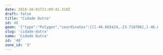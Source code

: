 ```yaml
---
date: 2018-10-01T21:09:41.310Z
draft: false
title: "Cidade Dutra"
id: 48
geom: '{"type":"Polygon","coordinates":[[[-46.665424,-23.718706],[-46.666935,-23.71746],[-46.668437,-23.715627],[-46.669176,-23.713744],[-46.669539,-23.70741],[-46.671545,-23.704284],[-46.674198,-23.70318],[-46.678718,-23.702339],[-46.681228,-23.701708],[-46.684226,-23.700668],[-46.686593,-23.699559],[-46.687398,-23.698979],[-46.688905,-23.697726],[-46.689784,-23.69658],[-46.690454,-23.695453],[-46.691946,-23.693268],[-46.692483,-23.692283],[-46.694278,-23.689506],[-46.695744,-23.68745],[-46.696548,-23.687884],[-46.697087,-23.68839],[-46.697468,-23.688995],[-46.698759,-23.69312],[-46.700141,-23.695991],[-46.702541,-23.705002],[-46.702724,-23.705173],[-46.702818,-23.705426],[-46.703288,-23.705274],[-46.703599,-23.705253],[-46.705979,-23.70545],[-46.706638,-23.705389],[-46.706891,-23.705429],[-46.707541,-23.706081],[-46.708051,-23.706389],[-46.710627,-23.707461],[-46.710814,-23.707595],[-46.711021,-23.707621],[-46.712305,-23.708154],[-46.71358,-23.708909],[-46.715915,-23.709219],[-46.718755,-23.709083],[-46.721165,-23.708389],[-46.722249,-23.711219],[-46.727823,-23.71903],[-46.729404,-23.723096],[-46.729321,-23.725971],[-46.728938,-23.730671],[-46.729392,-23.734674],[-46.730554,-23.737409],[-46.732299,-23.739472],[-46.728314,-23.744466],[-46.72767,-23.745886],[-46.726656,-23.747037],[-46.726421,-23.747598],[-46.726388,-23.748971],[-46.726228,-23.749497],[-46.726098,-23.750412],[-46.725836,-23.75133],[-46.72586,-23.751756],[-46.726387,-23.753077],[-46.726709,-23.753346],[-46.726903,-23.753637],[-46.727403,-23.753997],[-46.727507,-23.754163],[-46.727741,-23.754765],[-46.727747,-23.755232],[-46.727614,-23.755891],[-46.727371,-23.7563],[-46.726953,-23.756781],[-46.726752,-23.756858],[-46.726413,-23.756861],[-46.725637,-23.756529],[-46.725228,-23.756725],[-46.724889,-23.756673],[-46.724484,-23.756839],[-46.724502,-23.756975],[-46.7247,-23.757092],[-46.72484,-23.757396],[-46.724926,-23.757409],[-46.725138,-23.757228],[-46.725282,-23.757204],[-46.725263,-23.757493],[-46.725146,-23.757741],[-46.725231,-23.757907],[-46.72509,-23.758252],[-46.725182,-23.758293],[-46.725263,-23.7582],[-46.725352,-23.758217],[-46.725409,-23.758274],[-46.72536,-23.758414],[-46.725736,-23.758495],[-46.725803,-23.758891],[-46.725972,-23.758915],[-46.726146,-23.759105],[-46.726124,-23.759197],[-46.725963,-23.759256],[-46.725983,-23.759588],[-46.725908,-23.759776],[-46.725938,-23.759901],[-46.726074,-23.760012],[-46.725976,-23.760078],[-46.725848,-23.76004],[-46.725825,-23.76027],[-46.725612,-23.760311],[-46.725575,-23.761018],[-46.725352,-23.761082],[-46.725119,-23.760981],[-46.72499,-23.761027],[-46.72504,-23.761153],[-46.725429,-23.761296],[-46.72507,-23.761472],[-46.725156,-23.761595],[-46.725097,-23.762084],[-46.725164,-23.762307],[-46.725311,-23.762494],[-46.725277,-23.762926],[-46.725114,-23.763078],[-46.72479,-23.763023],[-46.724762,-23.763094],[-46.725021,-23.76355],[-46.724737,-23.763528],[-46.724563,-23.763643],[-46.724576,-23.763721],[-46.724751,-23.763826],[-46.724605,-23.764042],[-46.724588,-23.764197],[-46.725106,-23.764192],[-46.725316,-23.76428],[-46.725419,-23.764462],[-46.725688,-23.764555],[-46.725868,-23.764997],[-46.726001,-23.76512],[-46.725808,-23.765353],[-46.725672,-23.765421],[-46.725545,-23.765738],[-46.725329,-23.765969],[-46.725324,-23.766065],[-46.725045,-23.766159],[-46.724469,-23.766105],[-46.72408,-23.765918],[-46.723651,-23.766005],[-46.723424,-23.765979],[-46.723142,-23.766102],[-46.722934,-23.765967],[-46.722861,-23.765794],[-46.722667,-23.765748],[-46.722265,-23.765827],[-46.721748,-23.765653],[-46.721506,-23.765744],[-46.721235,-23.765955],[-46.72047,-23.765983],[-46.720283,-23.765866],[-46.719967,-23.765803],[-46.719423,-23.765926],[-46.718658,-23.765835],[-46.718307,-23.765668],[-46.718347,-23.765607],[-46.718304,-23.765548],[-46.718405,-23.76541],[-46.718329,-23.76533],[-46.718199,-23.765323],[-46.717619,-23.765698],[-46.717305,-23.765833],[-46.71548,-23.766031],[-46.714701,-23.766261],[-46.714471,-23.766214],[-46.714143,-23.766265],[-46.713602,-23.766567],[-46.713427,-23.766793],[-46.713094,-23.766998],[-46.712745,-23.767375],[-46.712608,-23.767796],[-46.712573,-23.768244],[-46.712449,-23.768498],[-46.711943,-23.768594],[-46.711872,-23.761705],[-46.711781,-23.760623],[-46.711617,-23.759826],[-46.711194,-23.758604],[-46.706467,-23.748259],[-46.706102,-23.747601],[-46.705589,-23.746872],[-46.692815,-23.731343],[-46.692148,-23.730203],[-46.691709,-23.729021],[-46.691486,-23.727785],[-46.69149,-23.726339],[-46.690959,-23.72634],[-46.690739,-23.726692],[-46.689198,-23.728004],[-46.688847,-23.728838],[-46.688561,-23.729792],[-46.687979,-23.730747],[-46.68796,-23.731034],[-46.688663,-23.733165],[-46.688774,-23.734821],[-46.688743,-23.73509],[-46.688154,-23.736881],[-46.688034,-23.737086],[-46.68731,-23.737805],[-46.686547,-23.73808],[-46.686345,-23.738083],[-46.685369,-23.737514],[-46.684718,-23.73699],[-46.684295,-23.736736],[-46.683315,-23.735249],[-46.68316,-23.734633],[-46.68312,-23.734106],[-46.683183,-23.734015],[-46.682721,-23.733977],[-46.682126,-23.733232],[-46.681189,-23.732493],[-46.681128,-23.732364],[-46.68123,-23.732224],[-46.681207,-23.732147],[-46.681067,-23.732215],[-46.680937,-23.7322],[-46.680887,-23.73215],[-46.680935,-23.732071],[-46.680677,-23.7318],[-46.680585,-23.731788],[-46.680289,-23.731997],[-46.67926,-23.731669],[-46.679126,-23.731486],[-46.678899,-23.731493],[-46.678653,-23.731288],[-46.67799,-23.7311],[-46.677592,-23.730794],[-46.677418,-23.730734],[-46.67524,-23.729379],[-46.6719,-23.729149],[-46.670561,-23.728811],[-46.669753,-23.727793],[-46.665424,-23.718706]]]}'
slug: 'cidade-dutra'
name: 'Cidade Dutra'
id: '48'
zone_id: '3'
---
```

		